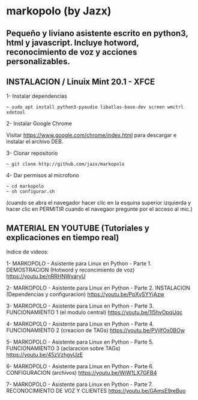 # markopolo (by Jazx)

Pequeño y liviano asistente escrito en python3, html y javascript. Incluye hotword, reconocimiento de voz y acciones personalizables. 
-

INSTALACION / Linuix Mint 20.1 - XFCE
-
1- Instalar dependencias

    ~ sudo apt install python3-pyaudio libatlas-base-dev screen wmctrl xdotool

2- Instalar Google Chrome

Visitar https://www.google.com/chrome/index.html
para descargar e instalar el archivo DEB.

3- Clonar repositorio

    ~ git clone http://github.com/jazx/markopolo

4- Dar permisos al microfono

    ~ cd markopolo
    ~ sh configurar.sh

(cuando se abra el navegador hacer clic en la esquina superior izquierda
y hacer clic en PERMITIR cuando el navegaor pregunte por el acceso al mic.)




MATERIAL EN YOUTUBE
(Tutoriales y explicaciones en tiempo real)
-

Indice de videos:

1- MARKOPOLO - Asistente para Linux en Python - Parte 1. DEMOSTRACION (Hotword y reconcimiento de voz)
https://youtu.be/nRRHNWvaryU


2- MARKOPOLO - Asistente para Linux en Python - Parte 2. INSTALACION (Dependencias y configuracion)
https://youtu.be/PpXvSYYjAzw


3- MARKOPOLO - Asistente para Linux en Python - Parte 3. FUNCIONAMIENTO 1 (el modulo central)
https://youtu.be/1I5hvOpqUqc


4- MARKOPOLO - Asistente para Linux en Python - Parte 4. FUNCIONAMIENTO 2 (creacion de TAGs)
https://youtu.be/PVjIfOx0BOw


5- MARKOPOLO - Asistente para Linux en Python - Parte 5. FUNCIONAMIENTO 3 (aclaracion sobre TAGs)
https://youtu.be/45zVzhgyUzE


6- MARKOPOLO - Asistente para Linux en Python - Parte 6. CONFIGURACION (archivos)
https://youtu.be/WiW1LX7GFB4


7- MARKOPOLO - Asistente para Linux en Python - Parte 7. RECONOCIMIENTO DE VOZ Y CLIENTES
https://youtu.be/GAmsE9reBuo
